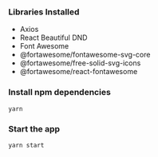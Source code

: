### Libraries Installed

- Axios
- React Beautiful DND
- Font Awesome
- @fortawesome/fontawesome-svg-core
- @fortawesome/free-solid-svg-icons
- @fortawesome/react-fontawesome

### Install npm dependencies

```
yarn
```

### Start the app

```
yarn start
```
